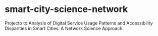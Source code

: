 # smart-city-science-network
Projecto to Analysis of Digital Service Usage Patterns and Accessibility Disparities in Smart Cities: A Network Science Approach.
